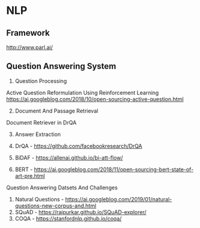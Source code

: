 # NLP 

## Framework
http://www.parl.ai/

## Question Answering System

1. Question Processing
 
Active Question Reformulation Using Reinforcement Learning
https://ai.googleblog.com/2018/10/open-sourcing-active-question.html

2. Document And Passage Retrieval

Document Retriever in DrQA

3. Answer Extraction

1. DrQA - https://github.com/facebookresearch/DrQA
2. BiDAF - https://allenai.github.io/bi-att-flow/
3. BERT - https://ai.googleblog.com/2018/11/open-sourcing-bert-state-of-art-pre.html


Question Answering Datsets And Challenges

1. Natural Questions -  https://ai.googleblog.com/2019/01/natural-questions-new-corpus-and.html
2. SQuAD - https://rajpurkar.github.io/SQuAD-explorer/
3. COQA - https://stanfordnlp.github.io/coqa/

